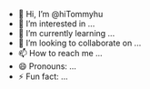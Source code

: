 - 👋 Hi, I’m @hiTommyhu
- 👀 I’m interested in ...
- 🌱 I’m currently learning ...
- 💞️ I’m looking to collaborate on ...
- 📫 How to reach me ...
- 😄 Pronouns: ...
- ⚡ Fun fact: ...

<!---
hiTommyhu/hiTommyhu is a ✨ special ✨ repository because its `README.md` (this file) appears on your GitHub profile.
You can click the Preview link to take a look at your changes.
--->
